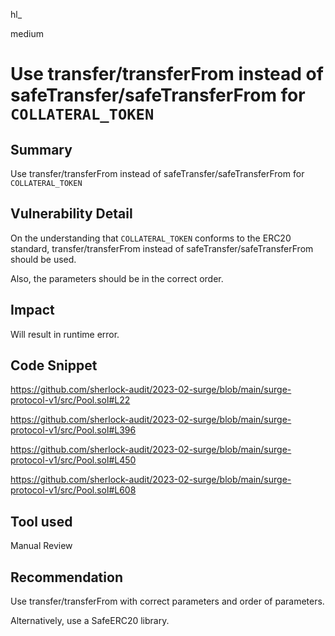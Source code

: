 hl_

medium

# Use transfer/transferFrom instead of safeTransfer/safeTransferFrom for `COLLATERAL_TOKEN`

## Summary
Use transfer/transferFrom instead of safeTransfer/safeTransferFrom for `COLLATERAL_TOKEN`

## Vulnerability Detail
On the understanding that `COLLATERAL_TOKEN` conforms to the ERC20 standard, transfer/transferFrom instead of safeTransfer/safeTransferFrom should be used. 

Also, the parameters should be in the correct order. 

## Impact
Will result in runtime error. 

## Code Snippet
https://github.com/sherlock-audit/2023-02-surge/blob/main/surge-protocol-v1/src/Pool.sol#L22

https://github.com/sherlock-audit/2023-02-surge/blob/main/surge-protocol-v1/src/Pool.sol#L396

https://github.com/sherlock-audit/2023-02-surge/blob/main/surge-protocol-v1/src/Pool.sol#L450

https://github.com/sherlock-audit/2023-02-surge/blob/main/surge-protocol-v1/src/Pool.sol#L608

## Tool used

Manual Review

## Recommendation
Use transfer/transferFrom with correct parameters and order of parameters.

Alternatively, use a SafeERC20 library. 